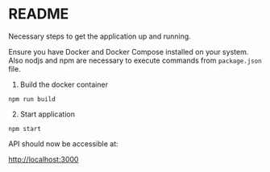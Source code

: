 # README

Necessary steps to get the application up and running.


Ensure you have Docker and Docker Compose installed on your system.
Also nodjs and npm are necessary to execute commands from `package.json` file.


1. Build the docker container

`npm run build`

2. Start application

`npm start`

API should now be accessible at:

[http://localhost:3000](http://localhost:3000)
